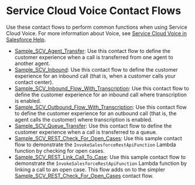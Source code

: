 
# Service Cloud Voice Contact Flows

Use these contact flows to perform common functions when using Service Cloud Voice. For more information about Voice, see [Service Cloud Voice in Salesforce Help](https://help.salesforce.com/articleView?id=voice_about.htm&type=5).

* [Sample_SCV_Agent_Transfer](Sample_SCV_Agent_Transfer): Use this contact flow to define the customer experience when a call is transferred from one agent to another agent.
* [Sample_SCV_Inbound](Sample_SCV_Inbound): Use this contact flow to define the customer experience for an inbound call (that is, when a customer calls your contact center).
* [Sample_SCV_Inbound_Flow_With_Transcription](Sample_SCV_Inbound_Flow_With_Transcription): Use this contact flow to define the customer experience for an inbound call where transcription is enabled.
* [Sample_SCV_Outbound_Flow_With_Transcription](Sample_SCV_Outbound_Flow_With_Transcription): Use this contact flow to define the customer experience for an outbound call (that is, the agent calls the customer) where transcription is enabled.
* [Sample_SCV_Queue_Transfer](Sample_SCV_Queue_Transfer): Use this contact flow to define the customer experience when a call is transferred to a queue.
* [Sample_SCV_REST_Check_For_Open_Cases](Sample_SCV_REST_Check_For_Open_Cases): Use this sample contact flow to demonstrate the `InvokeSalesforceRestApiFunction` Lambda function by checking for open cases.
* [Sample_SCV_REST_Link_Call_To_Case](Sample_SCV_REST_Link_Call_To_Case): Use this sample contact flow to demonstrate the `InvokeSalesforceRestApiFunction` Lambda function by linking a call to an open case. This flow adds on to the simpler [Sample_SCV_REST_Check_For_Open_Cases](Sample_SCV_REST_Check_For_Open_Cases) contact flow.

